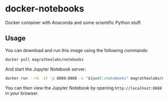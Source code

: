 # docker-notebooks

Docker container with Anaconda and some scientific Python stuff.

## Usage

You can download and run this image using the following commands:

```sh
docker pull magrathealabs/notebooks
```

And start the Jupyter Notebook server:

```sh
docker run --rm -it -p 8888:8888 -v "$(pwd):/notebooks" magrathealabs/notebooks
```

You can then view the Jupyter Notebook by opening `http://localhost:8888` in your browser.
